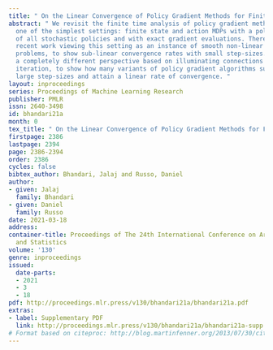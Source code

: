 ```yaml
---
title: " On the Linear Convergence of Policy Gradient Methods for Finite MDPs "
abstract: " We revisit the finite time analysis of policy gradient methods in the
  one of the simplest settings: finite state and action MDPs with a policy class consisting
  of all stochastic policies and with exact gradient evaluations. There has been some
  recent work viewing this setting as an instance of smooth non-linear optimization
  problems, to show sub-linear convergence rates with small step-sizes. Here, we take
  a completely different perspective based on illuminating connections with policy
  iteration, to show how many variants of policy gradient algorithms succeed with
  large step-sizes and attain a linear rate of convergence. "
layout: inproceedings
series: Proceedings of Machine Learning Research
publisher: PMLR
issn: 2640-3498
id: bhandari21a
month: 0
tex_title: " On the Linear Convergence of Policy Gradient Methods for Finite MDPs "
firstpage: 2386
lastpage: 2394
page: 2386-2394
order: 2386
cycles: false
bibtex_author: Bhandari, Jalaj and Russo, Daniel
author:
- given: Jalaj
  family: Bhandari
- given: Daniel
  family: Russo
date: 2021-03-18
address:
container-title: Proceedings of The 24th International Conference on Artificial Intelligence
  and Statistics
volume: '130'
genre: inproceedings
issued:
  date-parts:
  - 2021
  - 3
  - 18
pdf: http://proceedings.mlr.press/v130/bhandari21a/bhandari21a.pdf
extras:
- label: Supplementary PDF
  link: http://proceedings.mlr.press/v130/bhandari21a/bhandari21a-supp.pdf
# Format based on citeproc: http://blog.martinfenner.org/2013/07/30/citeproc-yaml-for-bibliographies/
---
```

